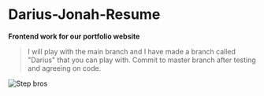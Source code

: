 # Darius-Jonah-Resume
**Frontend work for our portfolio website**
> I will play with the main branch and I have made a branch 
> called "Darius" that you can play with. 
> Commit to master branch after testing and agreeing on code.

![Step bros](https://user-images.githubusercontent.com/82464993/116100889-34562a00-a662-11eb-94c5-002fc7ab77d8.JPG)


